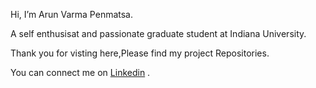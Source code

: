 Hi, I’m Arun Varma Penmatsa.


A self enthusisat and passionate graduate student at Indiana University.


Thank you for visting here,Please find my project Repositories.



You can connect me on [Linkedin](https://www.linkedin.com/in/arun-varma-penmatsa/)  .


